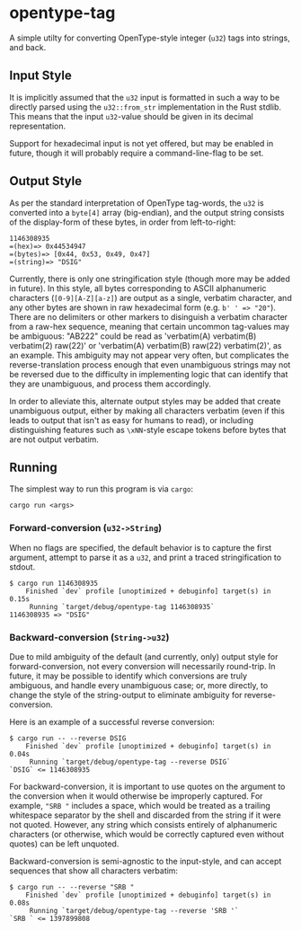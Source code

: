 # opentype-tag

A simple utilty for converting OpenType-style integer (`u32`) tags into strings, and back.

## Input Style

It is implicitly assumed that the `u32` input is formatted in such a way to be directly parsed using the
`u32::from_str` implementation in the Rust stdlib. This means that the input `u32`-value should be given
in its decimal representation.

Support for hexadecimal input is not yet offered, but may be enabled in future, though it will probably require
a command-line-flag to be set.

## Output Style


As per the standard interpretation of OpenType tag-words, the `u32` is converted into a `byte[4]` array (big-endian),
and the output string consists of the display-form of these bytes, in order from left-to-right:

```
1146308935
=(hex)=> 0x44534947
=(bytes)=> [0x44, 0x53, 0x49, 0x47]
=(string)=> "DSIG"
```

Currently, there is only one stringification style (though more may be added in future). In this style,
all bytes corresponding to ASCII alphanumeric characters (`[0-9][A-Z][a-z]`) are output as a single,
verbatim character, and any other bytes are shown in raw hexadecimal form (e.g. `b' ' => "20"`). There are
no delimiters or other markers to disinguish a verbatim character from a raw-hex sequence, meaning that certain
uncommon tag-values may be ambiguous: "AB222" could be read as 'verbatim(A) verbatim(B) verbatim(2) raw(22)'
or 'verbatim(A) verbatim(B) raw(22) verbatim(2)', as an example. This ambiguity may not appear very often,
but complicates the reverse-translation process enough that even unambiguous strings may not be reversed
due to the difficulty in implementing logic that can identify that they are unambiguous, and process them accordingly.

In order to alleviate this, alternate output styles may be added that create unambiguous output, either by making all characters
verbatim (even if this leads to output that isn't as easy for humans to read), or including distinguishing features
such as `\xNN`-style escape tokens before bytes that are not output verbatim.

## Running

The simplest way to run this program is via `cargo`:

```
cargo run <args>
```

### Forward-conversion (`u32->String`)

When no flags are specified, the default behavior is to capture the first argument, attempt to parse it as a `u32`,
and print a traced stringification to stdout.

```
$ cargo run 1146308935
    Finished `dev` profile [unoptimized + debuginfo] target(s) in 0.15s
     Running `target/debug/opentype-tag 1146308935`
1146308935 => "DSIG"
```

### Backward-conversion (`String->u32`)

Due to mild ambiguity of the default (and currently, only) output style for forward-conversion, not every conversion will necessarily round-trip.
In future, it may be possible to identify which conversions are truly ambiguous, and handle every unambiguous case; or, more directly, to change
the style of the string-output to eliminate ambiguity for reverse-conversion.

Here is an example of a successful reverse conversion:

```
$ cargo run -- --reverse DSIG
    Finished `dev` profile [unoptimized + debuginfo] target(s) in 0.04s
     Running `target/debug/opentype-tag --reverse DSIG`
`DSIG` <= 1146308935
```

For backward-conversion, it is important to use quotes on the argument to the conversion when it would otherwise be improperly captured.
For example, `"SRB "` includes a space, which would be treated as a trailing whitespace separator by the shell and discarded from the string
if it were not quoted. However, any string which consists entirely of alphanumeric characters (or otherwise, which would be correctly captured
even without quotes) can be left unquoted.

Backward-conversion is semi-agnostic to the input-style, and can accept sequences that show all characters verbatim:

```
$ cargo run -- --reverse "SRB "
    Finished `dev` profile [unoptimized + debuginfo] target(s) in 0.08s
     Running `target/debug/opentype-tag --reverse 'SRB '`
`SRB ` <= 1397899808
```
